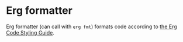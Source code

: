 # Erg formatter

Erg formatter (can call with `erg fmt`) formats code according to [the Erg Code Styling Guide](../../doc/JA/style/style_guide.md).
